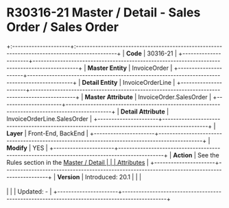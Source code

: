 ﻿---
erp.type: front-end-business-rule
---

# R30316-21 Master / Detail - Sales Order / Sales Order
+:---------------------+:---------------------------------------------------------------------------------------------+
| **Code**             | 30316-21                                                                                     |
+----------------------+----------------------------------------------------------------------------------------------+
| **Master Entity**    | InvoiceOrder                                                                                 |
+----------------------+----------------------------------------------------------------------------------------------+
| **Detail Entity**    | InvoiceOrderLine                                                                             |
+----------------------+----------------------------------------------------------------------------------------------+
| **Master Attribute** | InvoiceOrder.SalesOrder                                                                      |
+----------------------+----------------------------------------------------------------------------------------------+
| **Detail Attribute** | InvoiceOrderLine.SalesOrder                                                                  |
+----------------------+----------------------------------------------------------------------------------------------+
| **Layer**            | Front-End, BackEnd                                                                           |
+----------------------+----------------------------------------------------------------------------------------------+
| **Modify**           | YES                                                                                          |
+----------------------+----------------------------------------------------------------------------------------------+
| **Action**           | See the Rules section in the [Master / Detail                                                |
|                      | Attributes](xref:master-detail)                                                              |
+----------------------+----------------------------------------------------------------------------------------------+
| **Version**          | Introduced: 20.1                                                                             |
|                      | <br/><br/>                                                                                   |
|                      | Updated: -                                                                                   |
+----------------------+----------------------------------------------------------------------------------------------+
